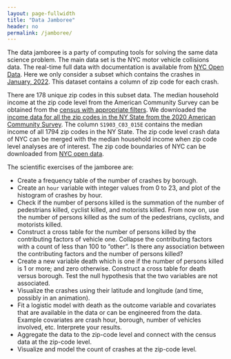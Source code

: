 ```yaml
---
layout: page-fullwidth
title: "Data Jamboree"
header: no
permalink: /jamboree/
---
```


The data jamboree is a party of computing tools for solving the same data science
problem. The main data set is the NYC motor vehicle collisions data. The
real-time full data with documentation is available from 
[NYC Open
Data](https://data.cityofnewyork.us/Public-Safety/Motor-Vehicle-Collisions-Crashes/h9gi-nx95).
Here we only consider a subset which contains the crashes in [January,
2022](https://github.com/statds/ids-s22/raw/main/notes/data/nyc_mv_collisions_202201.csv).
This dataset contains a column of zip code for each crash.


There are 178 unique zip codes in this subset data.
The median household income at the zip code level from the American Community
Survey can be obtained from the
[census with appropriate
filters](https://data.census.gov/cedsci/table?t=Income%20%28Households,%20Families,%20Individuals%29&g=0400000US36%248600000&y=2020&tid=ACSST5Y2020.S1903). 
We downloaded the [income data for all the zip codes in the NY
State from the 2020 American Community
Survey](https://github.com/statds/ids-s22/raw/main/notes/data/ACSST5Y2020.S1903_2022-07-29T145042.zip).
The column `S1903_C03_015E` contains the median income of all 1794 zip codes in
the NY State.
The zip code level crash data of NYC can be merged with the median household
income when zip code level analyses are of  interest. The zip code boundaries of
NYC can be downloaded from [NYC open
data](https://data.cityofnewyork.us/Business/Zip-Code-Boundaries/i8iw-xf4u).


The scientific exercises of the jamboree are:
+ Create a frequency table of the number of crashes by borough.
+ Create an `hour` variable with integer values from 0 to 23, and plot of the
  histogram of crashes by hour.
+ Check if the number of persons killed is the summation of the number of
  pedestrians killed, cyclist killed, and motorists killed. From now on, use the
  number of persons killed as the sum of the pedestrians, cyclists, and
  motorists killed.
+ Construct a cross table for the number of persons killed by the contributing
  factors of vehicle one. Collapse the contributing factors with a count of less
  than 100 to “other”. Is there any association between the contributing factors
  and the number of persons killed?
+ Create a new variable death which is one if the number of persons killed is 1
  or more; and zero otherwise. Construct a cross table for death versus
  borough. Test the null hypothesis that the two variables are not associated.
+ Visualize the crashes using their latitude and longitude (and time, possibly
  in an animation).
+ Fit a logistic model with death as the outcome variable and covariates that
  are available in the data or can be engineered from the data. Example
  covariates are crash hour, borough, number of vehicles involved,
  etc. Interprete your results.
+ Aggregate the data to the zip-code level and connect with the census data at
  the zip-code level.
+ Visualize and model the count of crashes at the zip-code level.

